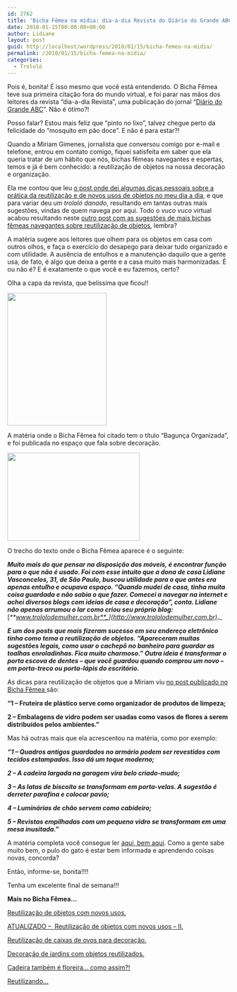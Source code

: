 ```yaml
---
id: 2762
title: 'Bicha Fêmea na mídia: dia-a-dia Revista do Diário do Grande ABC'
date: 2010-01-15T00:00:00+00:00
author: Lidiane
layout: post
guid: http://localhost/wordpress/2010/01/15/bicha-femea-na-midia/
permalink: /2010/01/15/bicha-femea-na-midia/
categories:
  - Trololó
---
```

Pois é, bonita! É isso mesmo que você está entendendo. O Bicha Fêmea teve sua primeira citação fora do mundo virtual, e foi parar nas mãos dos leitores da revista “dia-a-dia Revista”, uma publicação do jornal “<a href="http://www.dgabc.com.br/?from=www.diaadiarevista.com.br" target="_blank">Diário do Grande ABC</a>”. Não é ótimo?!

Posso falar? Estou mais feliz que “pinto no lixo”, talvez chegue perto da felicidade do “mosquito em pão doce”. E não é para estar?!

Quando a Miriam Gimenes, jornalista que conversou comigo por e-mail e telefone, entrou em contato comigo, fiquei satisfeita em saber que ela queria tratar de um hábito que nós, bichas fêmeas navegantes e espertas, temos e já é bem conhecido: a reutilização de objetos na nossa decoração e organização.<!--more-->

Ela me contou que leu <a href="http://www.trololodemulher.com.br/2009/10/06/reutilizacao-de-objetos-com-novos-usos/" target="_self">o post onde dei algumas dicas pessoais sobre a prática da reutilização e de novos usos de objetos no meu dia a dia</a>, e que para variar deu um _trololó danado_, resultando em tantas outras mais sugestões, vindas de quem navega por aqui. Todo o _vuco vuco_ virtual acabou resultando neste <a href="http://www.trololodemulher.com.br/2009/10/07/reutilizao-de-objetos-com-novos-usos-ii/" target="_self">outro post com as sugestões de mais bichas fêmeas navegantes sobre reutilização de objetos</a>, lembra?

A matéria sugere aos leitores que olhem para os objetos em casa com outros olhos, e faça o exercício do desapego para deixar tudo organizado e com utilidade. A ausência de entulhos e a manutenção daquilo que a gente usa, de fato, é algo que deixa a gente e a casa muito mais harmonizadas. É ou não é? E é exatamente o que você e eu fazemos, certo?

Olha a capa da revista, que belíssima que ficou!!

[<img class="aligncenter size-medium wp-image-4077" title="Capa" src="http://www.trololodemulher.com.br/blog/wp-content/uploads/2010/01/Capa-225x300.jpg" alt="" width="225" height="300" />](http://www.trololodemulher.com.br/blog/wp-content/uploads/2010/01/Capa.jpg)

A matéria onde o Bicha Fêmea foi citado tem o título “Bagunça Organizada”, e foi publicada no espaço que fala sobre decoração.

[<img class="aligncenter size-medium wp-image-4078" title="Materia" src="http://www.trololodemulher.com.br/blog/wp-content/uploads/2010/01/Materia-300x199.jpg" alt="" width="300" height="199" />](http://www.trololodemulher.com.br/blog/wp-content/uploads/2010/01/Materia.jpg)

O trecho do texto onde o Bicha Fêmea aparece é o seguinte:

_**Muito mais do que pensar na disposição dos móveis, é encontrar função para o que não é usado. Foi com esse intuito que a dona de casa Lidiane Vasconcelos, 31, de São Paulo, buscou utilidade para o que antes era apenas entulho e ocupava espaço. “Quando mudei de casa, tinha muita coisa guardada e não sabia o que fazer. Comecei a navegar na internet e achei diversos blogs com ideias de casa e decoração”, conta. Lidiane não apenas arrumou o lar como criou seu próprio blog:**_ [_**www.trololodemulher.com.br**_](http://www.trololodemulher.com.br)_**.**_

_**E um dos posts que mais fizeram sucesso em seu endereço eletrônico tinha como tema a reutilização de objetos. “Apareceram muitas sugestões legais, como usar o cachepô no banheiro para guardar as toalhas enroladinhas. Fica muito charmoso.” Outra ideia é transformar o porta escova de dentes – que você guardou quando comprou um novo – em porta-treco ou porta-lápis do escritório.**_

As dicas para reutilização de objetos que a Miriam viu <a href="http://www.trololodemulher.com.br/2009/10/06/reutilizacao-de-objetos-com-novos-usos/" target="_self">no post publicado no Bicha Fêmea </a>são:

**&#8220;1 &#8211; Fruteira de plástico serve como organizador de produtos de limpeza;**

**2 &#8211; Embalagens de vidro podem ser usadas como vasos de flores a serem distribuídos pelos ambientes.&#8221;**

Mas há outras mais que ela acrescentou na matéria, como por exemplo:

**_&#8220;1 &#8211; Quadros antigos guardados no armário podem ser revestidos com tecidos estampados. Isso dá um toque moderno;_**

**_2 &#8211; A cadeira largada na garagem vira belo criado-mudo;_**

**_3 &#8211; As latas de biscoito se transformam em porta-velas. A sugestão é derreter parafina e colocar pavio;_**

**_4 &#8211; Luminárias de chão servem como cabideiro;_**

**_5 &#8211; Revistas empilhadas com um pequeno vidro se transformam em uma mesa inusitada.&#8221;_**

A matéria completa você consegue ler <a href="http://www.diaadiarevista.com.br/News/12/1658/bagunca-organizada.aspx" target="_blank">aqui, bem aqui</a>. Como a gente sabe muito bem, o pulo do gato é estar bem informada e aprendendo coisas novas, concorda?

Então, informe-se, bonita!!!!

Tenha um excelente final de semana!!!

**Mais no Bicha Fêmea…**

<a href="http://www.trololodemulher.com.br/2009/10/06/reutilizacao-de-objetos-com-novos-usos/" target="_self">Reutilização de objetos com novos usos.</a>

<a href="http://www.trololodemulher.com.br/2009/10/07/reutilizao-de-objetos-com-novos-usos-ii/" target="_self">ATUALIZADO &#8211;  Reutilização de objetos com novos usos &#8211; II.</a>

<a href="http://www.trololodemulher.com.br/2010/01/04/reutilizao-de-caixas-de-ovos-para-decorao/" target="_self">Reutilização de caixas de ovos para decoração.</a>

<a href="http://www.trololodemulher.com.br/2009/10/29/decoracao-de-jardins-com-objetos-reutilizados/" target="_self">Decoração de jardins com objetos reutilizados.</a>

<a href="http://www.trololodemulher.com.br/2009/02/23/cadeira-tambm-floreira-como-assim/" target="_self">Cadeira também é floreira&#8230; como assim?!</a>

<a href="http://www.trololodemulher.com.br/2009/01/28/reutilizando/" target="_self">Reutilizando&#8230;</a>